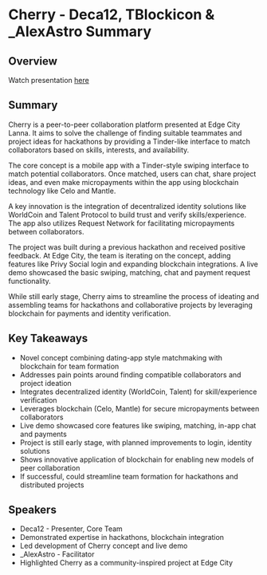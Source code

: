 # Cherry - Deca12, TBlockicon & _AlexAstro Summary

## Overview
Watch presentation [here](https://streameth.org/edge_city/watch?session=670faa2850c4a85480e929f4)

## Summary
Cherry is a peer-to-peer collaboration platform presented at Edge City Lanna. It aims to solve the challenge of finding suitable teammates and project ideas for hackathons by providing a Tinder-like interface to match collaborators based on skills, interests, and availability.

The core concept is a mobile app with a Tinder-style swiping interface to match potential collaborators. Once matched, users can chat, share project ideas, and even make micropayments within the app using blockchain technology like Celo and Mantle.

A key innovation is the integration of decentralized identity solutions like WorldCoin and Talent Protocol to build trust and verify skills/experience. The app also utilizes Request Network for facilitating micropayments between collaborators.

The project was built during a previous hackathon and received positive feedback. At Edge City, the team is iterating on the concept, adding features like Privy Social login and expanding blockchain integrations. A live demo showcased the basic swiping, matching, chat and payment request functionality.

While still early stage, Cherry aims to streamline the process of ideating and assembling teams for hackathons and collaborative projects by leveraging blockchain for payments and identity verification.

## Key Takeaways
- Novel concept combining dating-app style matchmaking with blockchain for team formation
- Addresses pain points around finding compatible collaborators and project ideation
- Integrates decentralized identity (WorldCoin, Talent) for skill/experience verification
- Leverages blockchain (Celo, Mantle) for secure micropayments between collaborators
- Live demo showcased core features like swiping, matching, in-app chat and payments
- Project is still early stage, with planned improvements to login, identity solutions
- Shows innovative application of blockchain for enabling new models of peer collaboration
- If successful, could streamline team formation for hackathons and distributed projects

## Speakers
- Deca12 - Presenter, Core Team
- Demonstrated expertise in hackathons, blockchain integration
- Led development of Cherry concept and live demo
- _AlexAstro - Facilitator
- Highlighted Cherry as a community-inspired project at Edge City

